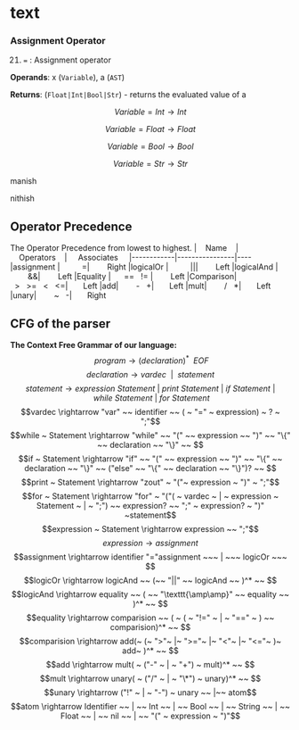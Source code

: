 # text

### Assignment Operator

21.  `=` : Assignment operator
    
**Operands**: x (`Variable`), a (`AST`)

**Returns**: (`Float|Int|Bool|Str`) - returns the evaluated value of a

$$Variable=Int  \rightarrow  Int$$

$$Variable=Float  \rightarrow  Float$$

$$Variable=Bool  \rightarrow  Bool$$

$$Variable=Str  \rightarrow  Str$$


manish 

nithish

## Operator Precedence
The Operator Precedence from lowest to highest.
|&nbsp;&nbsp;&nbsp;&nbsp;Name&nbsp;&nbsp;&nbsp;&nbsp;|&nbsp;&nbsp;&nbsp;&nbsp;Operators&nbsp;&nbsp;&nbsp;&nbsp;| &nbsp;&nbsp;&nbsp;&nbsp;Associates&nbsp;&nbsp;&nbsp;&nbsp; 
|------------|----------------|----
|assignment    |&nbsp;&nbsp;&nbsp;&nbsp;&nbsp;&nbsp;&nbsp;&nbsp;&nbsp;&nbsp;=|&nbsp;&nbsp;&nbsp;&nbsp;&nbsp;&nbsp;&nbsp; Right
|logicalOr    |&nbsp;&nbsp;&nbsp;&nbsp;&nbsp;&nbsp;&nbsp;&nbsp;&nbsp;&nbsp;\|\||&nbsp;&nbsp;&nbsp;&nbsp;&nbsp;&nbsp;&nbsp; Left
|logicalAnd    |&nbsp;&nbsp;&nbsp;&nbsp;&nbsp;&nbsp;&nbsp;&nbsp;\&\&|&nbsp;&nbsp;&nbsp;&nbsp;&nbsp;&nbsp;&nbsp; Left
|Equality    |&nbsp;&nbsp;&nbsp;&nbsp;&nbsp;&nbsp;==&nbsp;&nbsp;&nbsp;!= |&nbsp;&nbsp;&nbsp;&nbsp;&nbsp;&nbsp;&nbsp; Left
|Comparison|&nbsp;&nbsp;>&nbsp;&nbsp;&nbsp;>=&nbsp;&nbsp;&nbsp;<&nbsp;&nbsp;&nbsp;<=|&nbsp;&nbsp;&nbsp;&nbsp;&nbsp;&nbsp;&nbsp;Left
|add|&nbsp;&nbsp;&nbsp;&nbsp;&nbsp;&nbsp;&nbsp;&nbsp;-&nbsp;&nbsp;&nbsp;+|&nbsp;&nbsp;&nbsp;&nbsp;&nbsp;&nbsp;&nbsp;Left
|mult|&nbsp;&nbsp;&nbsp;&nbsp;&nbsp;&nbsp;&nbsp;&nbsp;/&nbsp;&nbsp;&nbsp;*|&nbsp;&nbsp;&nbsp;&nbsp;&nbsp;&nbsp;&nbsp;Left
|unary|&nbsp;&nbsp;&nbsp;&nbsp;&nbsp;&nbsp;&nbsp;&nbsp;~&nbsp;&nbsp;&nbsp;-|&nbsp;&nbsp;&nbsp;&nbsp;&nbsp;&nbsp;&nbsp;Right
## CFG of the parser
**The Context Free Grammar of our language:**
$$~program  \rightarrow  (declaration)^*~~ EOF$$
$$declaration  \rightarrow  vardec  ~~ | ~~ statement$$
$$statement  \rightarrow  expression ~ Statement ~ | ~ print ~ Statement ~ | ~ if ~ Statement ~ | ~ while ~ Statement ~ | ~ for ~ Statement$$
$$vardec \rightarrow  "var" ~~ identifier ~~ ( ~ "=" ~ expression) ~ ? ~ ";"$$
$$while ~ Statement  \rightarrow  "while" ~~ "(" ~~ expression ~~ ")" ~~ "\{" ~~ declaration ~~ "\}" ~~ $$
$$if ~ Statement  \rightarrow  "if" ~~ "(" ~~ expression ~~ ")" ~~ "\{" ~~ declaration ~~ "\}" ~~ ("else" ~~ "\{" ~~ declaration ~~ "\}")? ~~ $$
$$print ~ Statement  \rightarrow  "zout" ~ "("~ expression ~ ")" ~ ";"$$
$$for ~ Statement  \rightarrow  "for" ~ "("( ~ vardec ~ | ~ expression ~ Statement ~ | ~ ";") ~~ expression? ~~ ";" ~ expression? ~ ")" ~statement$$
$$expression ~ Statement  \rightarrow  expression ~~ ";"$$
$$expression \rightarrow  assignment$$
$$assignment  \rightarrow  identifier "="assignment ~~~ | ~~~ logicOr ~~~ $$
$$logicOr \rightarrow  logicAnd ~~ (~~ "||" ~~ logicAnd ~~ )^* ~~ $$
$$logicAnd \rightarrow  equality ~~ ( ~~ "\texttt{\amp\amp}" ~~ equality ~~ )^* ~~ $$
$$equality  \rightarrow  comparision ~~ ( ~ ( ~ "!=" ~ | ~ "==" ~ ) ~~ comparision)^* ~~ $$
$$comparision  \rightarrow  add(~ (~ ">"~ |~ ">="~ |~ "<"~ |~ "<="~ )~ add~ )^* ~~ $$
$$add  \rightarrow mult( ~ ("-" ~ | ~ "+") ~ mult)^* ~~ $$
$$mult \rightarrow unary( ~ ("/" ~ | ~ "\*") ~ unary)^* ~~ $$
$$unary  \rightarrow  ("!" ~ | ~ "-") ~ unary ~~ |~~ atom$$
$$atom  \rightarrow  Identifier ~~ | ~~ Int ~~ | ~~ Bool ~~ | ~~ String ~~ | ~~ Float ~~ | ~~ nil ~~ | ~~ "(" ~ expression ~ ")"$$
